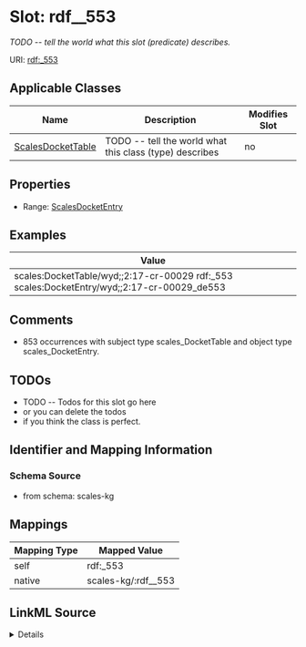

# Slot: rdf__553


_TODO -- tell the world what this slot (predicate) describes._





URI: [rdf:_553](http://www.w3.org/1999/02/22-rdf-syntax-ns#_553)



<!-- no inheritance hierarchy -->





## Applicable Classes

| Name | Description | Modifies Slot |
| --- | --- | --- |
| [ScalesDocketTable](../classes/ScalesDocketTable.md) | TODO -- tell the world what this class (type) describes |  no  |







## Properties

* Range: [ScalesDocketEntry](../classes/ScalesDocketEntry.md)






## Examples

| Value |
| --- |
| scales:DocketTable/wyd;;2:17-cr-00029 rdf:_553 scales:DocketEntry/wyd;;2:17-cr-00029_de553 |

## Comments

* 853 occurrences with subject type scales_DocketTable and object type scales_DocketEntry.

## TODOs

* TODO -- Todos for this slot go here
* or you can delete the todos
* if you think the class is perfect.

## Identifier and Mapping Information







### Schema Source


* from schema: scales-kg




## Mappings

| Mapping Type | Mapped Value |
| ---  | ---  |
| self | rdf:_553 |
| native | scales-kg/:rdf__553 |




## LinkML Source

<details>
```yaml
name: rdf__553
description: TODO -- tell the world what this slot (predicate) describes.
todos:
- TODO -- Todos for this slot go here
- or you can delete the todos
- if you think the class is perfect.
comments:
- 853 occurrences with subject type scales_DocketTable and object type scales_DocketEntry.
examples:
- value: scales:DocketTable/wyd;;2:17-cr-00029 rdf:_553 scales:DocketEntry/wyd;;2:17-cr-00029_de553
from_schema: scales-kg
rank: 1000
slot_uri: rdf:_553
alias: rdf__553
domain_of:
- scales_DocketTable
range: scales_DocketEntry

```
</details>